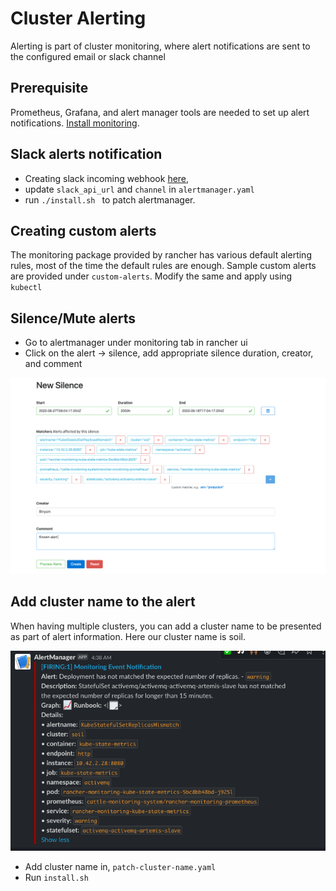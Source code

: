 # Cluster Alerting

Alerting is part of cluster monitoring, where alert notifications are sent to the configured email or slack channel

## Prerequisite

Prometheus, Grafana, and alert manager tools are needed to set up alert notifications. [Install monitoring](../monitoring/README.md).


## Slack alerts notification

- Creating slack incoming webhook [here](https://api.slack.com/messaging/webhooks),
- update ``slack_api_url`` and ``channel`` in ``alertmanager.yaml``
- run ``./install.sh `` to patch alertmanager.

## Creating custom alerts

The monitoring package provided by rancher has various default alerting rules, most of the time the default rules are enough. Sample custom alerts are provided under ``custom-alerts``. Modify the same and apply using ``kubectl``

## Silence/Mute alerts

- Go to alertmanager under monitoring tab in rancher ui
- Click on the alert -> silence, add appropriate silence duration, creator, and comment

![](_img/mute-alerts.png)

## Add cluster name to the alert

When having multiple clusters, you can add a cluster name to be presented as part of alert information. Here our cluster name is soil.

![](_img/sample-notification.png)

- Add cluster name in,  ``patch-cluster-name.yaml``
- Run  ``install.sh``
